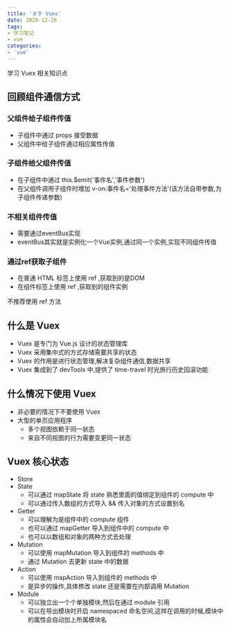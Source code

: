 ```yaml
---
title: '关于 Vuex'
date: 2020-12-26
tags:
- 学习笔记
- vue
categories:
- 'vue'
---
```


学习 Vuex 相关知识点

<!-- more -->

## 回顾组件通信方式


### 父组件给子组件传值

- 子组件中通过 props 接受数据
- 父组件中给子组件通过相应属性传值

### 子组件给父组件传值

- 在子组件中通过 this.$emit('事件名','事件参数')
- 在父组件调用子组件时增加 v-on:事件名='处理事件方法'(该方法自带参数,为子组件传递参数)

### 不相关组件传值

- 需要通过eventBus实现
- eventBus其实就是实例化一个Vue实例,通过同一个实例,实现不同组件传值

### 通过ref获取子组件

- 在普通 HTML 标签上使用 ref ,获取到的是DOM
- 在组件标签上使用 ref ,获取到的组件实例

不推荐使用 ref 方法

## 什么是 Vuex

- Vuex 是专门为 Vue.js 设计的状态管理库
- Vuex 采用集中式的方式存储需要共享的状态
- Vuex 的作用是进行状态管理,解决复杂组件通信,数据共享
- Vuex 集成到了 devTools 中,提供了 time-travel 时光旅行历史回滚功能

## 什么情况下使用 Vuex

- 非必要的情况下不要使用 Vuex
- 大型的单页应用程序
  - 多个视图依赖于同一状态
  - 来自不同视图的行为需要变更同一状态

## Vuex 核心状态

- Store
- State
  - 可以通过 mapState 将 state 熟悉里面的值绑定到组件的 compute 中
  - 可以通过传入数组的方式导入 && 传入对象的方式设置别名
- Getter
  - 可以理解为是组件中的 compute 组件
  - 也可以通过 mapGetter 导入到组件中的 compute 中
  - 也可以以数组和对象的两种方式去处理
- Mutation
  - 可以使用 mapMutation 导入到组件的 methods 中
  - 通过 Mutation 去更新 state 中的数据
- Action
  - 可以使用 mapAction 导入到组件的 methods 中
  - 是异步的操作,具体修改 state 还是需要在内部调用 Mutation
- Module 
  - 可以独立出一个个单独模块,然后在通过 module 引用
  - 可以在导出模块时开启 namespaced 命名空间,这样在调用的时候,模块中的属性会自动加上所属模块名